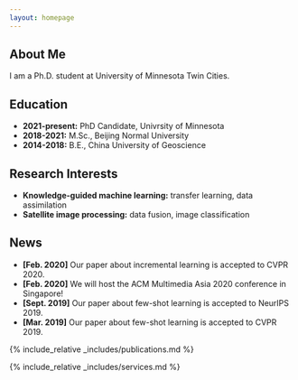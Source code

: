 ```yaml
---
layout: homepage
---
```


## About Me

I am a Ph.D. student at University of Minnesota Twin Cities.

## Education

- **2021-present:** PhD Candidate, Univrsity of Minnesota
- **2018-2021:** M.Sc., Beijing Normal University
- **2014-2018:** B.E., China University of Geoscience

## Research Interests

- **Knowledge-guided machine learning:** transfer learning, data assimilation
- **Satellite image processing:** data fusion, image classification

## News

- **[Feb. 2020]** Our paper about incremental learning is accepted to CVPR 2020.
- **[Feb. 2020]** We will host the ACM Multimedia Asia 2020 conference in Singapore!
- **[Sept. 2019]** Our paper about few-shot learning is accepted to NeurIPS 2019.
- **[Mar. 2019]** Our paper about few-shot learning is accepted to CVPR 2019.

{% include_relative _includes/publications.md %}

{% include_relative _includes/services.md %}
